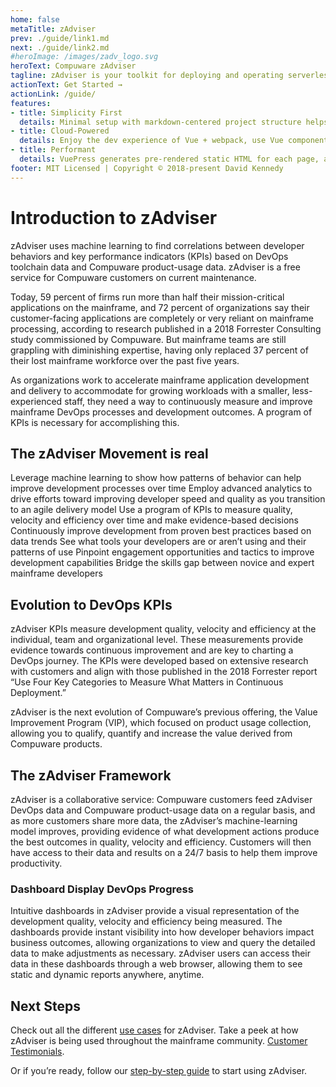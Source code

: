 ```yaml
---
home: false
metaTitle: zAdviser
prev: ./guide/link1.md
next: ./guide/link2.md
#heroImage: /images/zadv_logo.svg
heroText: Compuware zAdviser
tagline: zAdviser is your toolkit for deploying and operating serverless Mainframe analytics architecture. Focus on the KPIs that count.
actionText: Get Started →
actionLink: /guide/
features:
- title: Simplicity First
  details: Minimal setup with markdown-centered project structure helps you focus on writing.
- title: Cloud-Powered
  details: Enjoy the dev experience of Vue + webpack, use Vue components in markdown, and develop custom themes with Vue.
- title: Performant
  details: VuePress generates pre-rendered static HTML for each page, and runs as an SPA once a page is loaded.
footer: MIT Licensed | Copyright © 2018-present David Kennedy
---
```


# Introduction to zAdviser

zAdviser uses machine learning to find correlations between developer behaviors and key performance indicators (KPIs) based on DevOps toolchain data and Compuware product-usage data. zAdviser is a free service for Compuware customers on current maintenance.

Today, 59 percent of firms run more than half their mission-critical applications on the mainframe, and 72 percent of organizations say their customer-facing applications are completely or very reliant on mainframe processing, according to research published in a 2018 Forrester Consulting study commissioned by Compuware. But mainframe teams are still grappling with diminishing expertise, having only replaced 37 percent of their lost mainframe workforce over the past five years.

As organizations work to accelerate mainframe application development and delivery to accommodate for growing workloads with a smaller, less-experienced staff, they need a way to continuously measure and improve mainframe DevOps processes and development outcomes. A program of KPIs is necessary for accomplishing this.                       

## The zAdviser Movement is real

Leverage machine learning to show how patterns of behavior can help improve development processes over time
Employ advanced analytics to drive efforts toward improving developer speed and quality as you transition to an agile delivery model
Use a program of KPIs to measure quality, velocity and efficiency over time and make evidence-based decisions
Continuously improve development from proven best practices based on data trends
See what tools your developers are or aren’t using and their patterns of use
Pinpoint engagement opportunities and tactics to improve development capabilities
Bridge the skills gap between novice and expert mainframe developers

## Evolution to DevOps KPIs

zAdviser KPIs measure development quality, velocity and efficiency at the individual, team and organizational level. These measurements provide evidence towards continuous improvement and are key to charting a DevOps journey. The KPIs were developed based on extensive research with customers and align with those published in the 2018 Forrester report “Use Four Key Categories to Measure What Matters in Continuous Deployment.”

zAdviser is the next evolution of Compuware’s previous offering, the Value Improvement Program (VIP), which focused on product usage collection, allowing you to qualify, quantify and increase the value derived from Compuware products.

## The zAdviser Framework

zAdviser is a collaborative service: Compuware customers feed zAdviser DevOps data and Compuware product-usage data on a regular basis, and as more customers share more data, the zAdviser’s machine-learning model improves, providing evidence of what development actions produce the best outcomes in quality, velocity and efficiency. Customers will then have access to their data and results on a 24/7 basis to help them improve productivity.

### Dashboard Display DevOps Progress

Intuitive dashboards in zAdviser provide a visual representation of the development quality, velocity and efficiency being measured. The dashboards provide instant visibility into how developer behaviors impact business outcomes, allowing organizations to view and query the detailed data to make adjustments as necessary. zAdviser users can access their data in these dashboards through a web browser, allowing them to see static and dynamic reports anywhere, anytime.

## Next Steps

Check out all the different [use cases](https://resources.compuware.com/hubfs/Collateral/Fact_Sheets/zAdviser/31962_zAdviser.pdf) for zAdviser. Take a peek at how zAdviser is being used throughout the mainframe community. [Customer Testimonials](https://www.youtube.com/watch?v=0Bpv_WlFLa0).

Or if you’re ready, follow our [step-by-step guide](./quick-start) to start using zAdviser.
